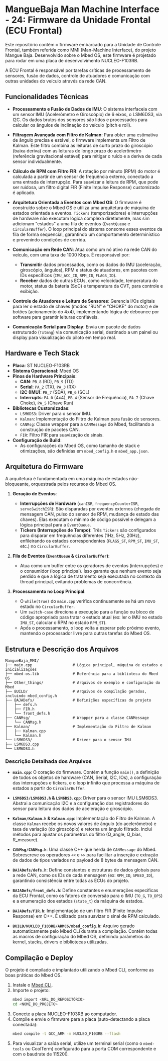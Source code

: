 # MangueBaja Man Machine Interface - 24: Firmware da Unidade Frontal (ECU Frontal)

Este repositório contém o firmware embarcado para a Unidade de Controle Frontal, também referida como MMI (Man-Machine Interface), do projeto Mangue Baja. Desenvolvido sobre o Mbed OS, este firmware é projetado para rodar em uma placa de desenvolvimento NUCLEO-F103RB.

A ECU Frontal é responsável por tarefas críticas de processamento de sensores, fusão de dados, controle de atuadores e comunicação com outras unidades do veículo através da rede CAN.

## Funcionalidades Técnicas

-   **Processamento e Fusão de Dados de IMU**: O sistema interfaceia com um sensor IMU (Acelerômetro e Giroscópio) de 6 eixos, o LSM6DS3, via I2C. Os dados brutos dos sensores são lidos e processados para calcular os ângulos de inclinação do veículo (pitch e roll).

-   **Filtragem Avançada com Filtro de Kalman**: Para obter uma estimativa de ângulo precisa e estável, o firmware implementa um Filtro de Kalman. Este filtro combina as leituras de curto prazo do giroscópio (baixa deriva) com as leituras de longo prazo do acelerômetro (referência gravitacional estável) para mitigar o ruído e a deriva de cada sensor individualmente.

-   **Cálculo de RPM com Filtro FIR**: A rotação por minuto (RPM) do motor é calculada a partir de um sensor de frequência externo, conectado a uma entrada de interrupção. Para suavizar a leitura de RPM, que pode ser ruidosa, um filtro digital FIR (Finite Impulse Response) customizado é aplicado.

-   **Arquitetura Orientada a Eventos com Mbed OS**: O firmware é construído sobre o Mbed OS e utiliza uma arquitetura de máquina de estados orientada a eventos. `Tickers` (temporizadores) e interrupções de hardware não executam lógica complexa diretamente, mas sim adicionam "estados" a uma fila de eventos (`EventQueue` e `CircularBuffer`). O loop principal do sistema consome esses eventos da fila de forma sequencial, garantindo um comportamento determinístico e prevenindo condições de corrida.

-   **Comunicação em Rede CAN**: Atua como um nó ativo na rede CAN do veículo, com uma taxa de 1000 Kbps. É responsável por:
    -   **Transmitir** dados processados, como os dados do IMU (aceleração, giroscópio, ângulos), RPM e status de atuadores, em pacotes com IDs específicos (`IMU_ACC_ID`, `RPM_ID`, `FLAGS_ID`).
    -   **Receber** dados de outras ECUs, como velocidade, temperatura do motor, status da bateria (SoC) e temperatura da CVT, para controle e exibição.

-   **Controle de Atuadores e Leitura de Sensores**: Gerencia I/Os digitais para ler o estado de chaves (modos "RUN" e "CHOKE" do motor) e de botões (acionamento do 4x4), implementando lógica de debounce por software para garantir leituras confiáveis.

-   **Comunicação Serial para Display**: Envia um pacote de dados estruturado (`Txtmng`) via comunicação serial, destinado a um painel ou display para visualização do piloto em tempo real.

## Hardware e Tech Stack

-   **Placa**: ST NUCLEO-F103RB
-   **Sistema Operacional**: Mbed OS
-   **Pinos de Hardware Principais**:
    -   **CAN**: `PB_8` (RD), `PB_9` (TD)
    -   **Serial**: `PA_2` (TX), `PA_3` (RX)
    -   **I2C (IMU)**: `PB_7` (SDA), `PB_6` (SCL)
    -   **Interrupts**: `PA_0` (4x4), `PB_4` (Sensor de Frequência), `PA_7` (Chave Choke), `PA_5` (Chave Run)
-   **Bibliotecas Customizadas**:
    -   `LSM6DS3`: Driver para o sensor IMU.
    -   `Kalman`: Implementação do Filtro de Kalman para fusão de sensores.
    -   `CANMsg`: Classe wrapper para a `CANMessage` do Mbed, facilitando a construção de pacotes CAN.
    -   `FIR`: Filtro FIR para suavização de sinais.
-   **Configuração de Build**:
    -   As configurações do Mbed OS, como tamanho de stack e otimizações, são definidas em `mbed_config.h` e `mbed_app.json`.

## Arquitetura do Firmware

A arquitetura é fundamentada em uma máquina de estados não-bloqueante, orquestrada pelos recursos do Mbed OS.

1.  **Geração de Eventos**:
    -   **Interrupções de Hardware** (`canISR`, `frequencyCounterISR`, `servoSwitchISR`): São disparadas por eventos externos (chegada de mensagem CAN, pulso do sensor de RPM, mudança de estado das chaves). Elas executam o mínimo de código possível e delegam a lógica principal para a `EventQueue`.
    -   **Tickers (Interrupções de Tempo)**: Três `Tickers` são configurados para disparar em frequências diferentes (1Hz, 5Hz, 20Hz), enfileirando os estados correspondentes (`FLAGS_ST`, `RPM_ST`, `IMU_ST`, etc.) no `CircularBuffer`.

2.  **Fila de Eventos (`EventQueue` & `CircularBuffer`)**:
    -   Atua como um buffer entre os geradores de eventos (interrupções) e o consumidor (loop principal). Isso garante que nenhum evento seja perdido e que a lógica de tratamento seja executada no contexto da thread principal, evitando problemas de concorrência.

3.  **Processamento no Loop Principal**:
    -   O `while(true)` do `main.cpp` verifica continuamente se há um novo estado no `CircularBuffer`.
    -   Um `switch-case` direciona a execução para a função ou bloco de código apropriado para tratar o estado atual (ex: ler o IMU no estado `IMU_ST`, calcular o RPM no estado `RPM_ST`).
    -   Após o processamento, o loop volta a esperar pelo próximo evento, mantendo o processador livre para outras tarefas do Mbed OS.

## Estrutura e Descrição dos Arquivos

```
MangueBaja_MMI/
├── main.cpp                  # Lógica principal, máquina de estados e inicializações
├── mbed-os.lib               # Referência para a biblioteca do Mbed OS
├── Other_things/             # Arquivos de exemplo e configuração do Mbed
├── BUILD/                    # Arquivos de compilação gerados, incluindo mbed_config.h
├── BAJADefs/                 # Definições específicas do projeto
│   ├── defs.h
│   ├── FIR.h
│   └── front_defs.h
├── CANMsg/                   # Wrapper para a classe CANMessage
│   └── CANMsg.h
├── Kalman/                   # Implementação do Filtro de Kalman
│   ├── Kalman.cpp
│   └── Kalman.h
└── LSM6DS3/                  # Driver para o sensor IMU
├── LSM6DS3.cpp
└── LSM6DS3.h
```
### Descrição Detalhada dos Arquivos

-   **`main.cpp`**: O coração do firmware. Contém a função `main()`, a definição de todos os objetos de hardware (CAN, Serial, I2C, IOs), a configuração das interrupções e tickers, e o loop infinito que processa a máquina de estados a partir do `CircularBuffer`.

-   **`LSM6DS3/LSM6DS3.h` & `LSM6DS3.cpp`**: Driver para o sensor IMU LSM6DS3. Abstrai a comunicação I2C e a configuração dos registradores do sensor para leitura dos dados de aceleração e giroscópio.

-   **`Kalman/Kalman.h` & `Kalman.cpp`**: Implementação do Filtro de Kalman. A classe `Kalman` recebe os novos valores de ângulo (do acelerômetro) e taxa de variação (do giroscópio) e retorna um ângulo filtrado. Inclui métodos para ajustar os parâmetros do filtro (Q_angle, Q_bias, R_measure).

-   **`CANMsg/CANMsg.h`**: Uma classe C++ que herda de `CANMessage` do Mbed. Sobrescreve os operadores `<<` e `>>` para facilitar a inserção e extração de dados de tipos variados no payload de 8 bytes da mensagem CAN.

-   **`BAJADefs/defs.h`**: Define constantes e estruturas de dados globais para a rede CAN, como os IDs de cada mensagem (ex: `RPM_ID`, `SPEED_ID`), garantindo consistência entre todas as ECUs do projeto.

-   **`BAJADefs/front_defs.h`**: Define constantes e enumerações específicas da ECU Frontal, como os fatores de conversão para o IMU (`TO_G`, `TO_DPS`) e a enumeração dos estados (`state_t`) da máquina de estados.

-   **`BAJADefs/FIR.h`**: Implementação de um filtro FIR (Finite Impulse Response) em C++. É utilizado para suavizar o sinal de RPM calculado.

-   **`BUILD/NUCLEO_F103RB/ARMC6/mbed_config.h`**: Arquivo gerado automaticamente pelo Mbed CLI durante a compilação. Contém todas as macros de configuração do Mbed OS, definindo parâmetros do kernel, stacks, drivers e bibliotecas utilizadas.

## Compilação e Deploy

O projeto é compilado e implantado utilizando o Mbed CLI, conforme as boas práticas do Mbed OS.

1.  Instale o [Mbed CLI](https://github.com/ARMmbed/mbed-cli#installing-mbed-cli).
2.  Importe o projeto:
    ```bash
    mbed import <URL_DO_REPOSITÓRIO>
    cd <NOME_DO_PROJETO>
    ```
3.  Conecte a placa NUCLEO-F103RB ao computador.
4.  Compile e envie o firmware para a placa (auto-detectando a placa conectada):
    ```bash
    mbed compile -t GCC_ARM -m NUCLEO_F103RB --flash
    ```
5.  Para visualizar a saída serial, utilize um terminal serial (como o `mbed-tools` ou CoolTerm) configurado para a porta COM correspondente e com o baudrate de 115200.
